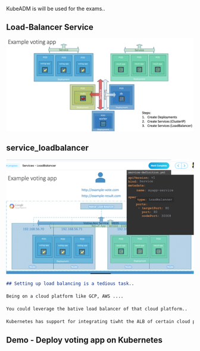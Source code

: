 KubeADM is will be used for the exams..

## Load-Balancer Service 
![load_balancer](https://github.com/sheyijojo/Docker_CERT/blob/main/_assets/example-voting-app.png?raw=true)


## service_loadbalancer
![service_load_balancer](https://github.com/sheyijojo/Docker_CERT/blob/main/_assets/service_loadbalancer.png?raw=true)
```md
## Setting up load balancing is a tedious task..

Being on a cloud platform like GCP, AWS ....

You could leverage the bative load balancer of that cloud platform..

Kubernetes has support for integrating tiwht the ALB of certain cloud platform 
```

## Demo - Deploy voting app on Kubernetes 